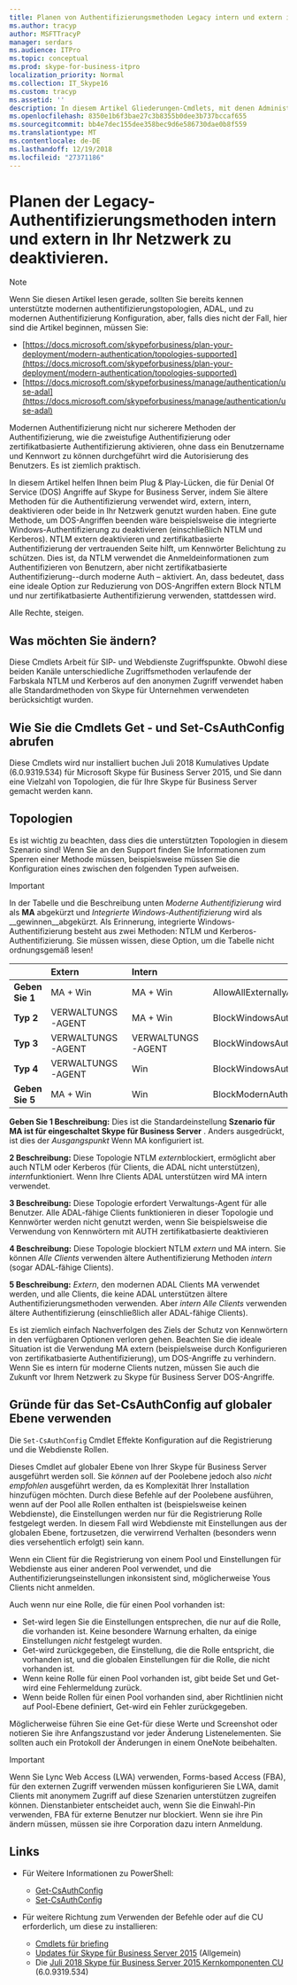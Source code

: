 ```yaml
---
title: Planen von Authentifizierungsmethoden Legacy intern und extern in Ihr Netzwerk deaktivieren
ms.author: tracyp
author: MSFTTracyP
manager: serdars
ms.audience: ITPro
ms.topic: conceptual
ms.prod: skype-for-business-itpro
localization_priority: Normal
ms.collection: IT_Skype16
ms.custom: tracyp
ms.assetid: ''
description: In diesem Artikel Gliederungen-Cmdlets, mit denen Administratoren mehr Kontrolle über Authentifizierungsmethoden erhalten verwendet innerhalb und außerhalb, eines Unternehmens. Administratoren können Authentifizierungsmethoden auf Aktivieren oder deaktivieren Sie intern oder extern mit ihrem Netzwerk.
ms.openlocfilehash: 8350e1b6f3bae27c3b8355b0dee3b737bccaf655
ms.sourcegitcommit: bb4e7dec155dee358bec9d6e586730dae0b8f559
ms.translationtype: MT
ms.contentlocale: de-DE
ms.lasthandoff: 12/19/2018
ms.locfileid: "27371186"
---
```

# <a name="planning-to-turn-off-legacy-authentication-methods-internally-and-externally-to-your-network"></a>Planen der Legacy-Authentifizierungsmethoden intern und extern in Ihr Netzwerk zu deaktivieren.

> [!NOTE]
> Wenn Sie diesen Artikel lesen gerade, sollten Sie bereits kennen unterstützte modernen authentifizierungstopologien, ADAL, und zu modernen Authentifizierung Konfiguration, aber, falls dies nicht der Fall, hier sind die Artikel beginnen, müssen Sie: 
>  + [https://docs.microsoft.com/skypeforbusiness/plan-your-deployment/modern-authentication/topologies-supported](https://docs.microsoft.com/skypeforbusiness/plan-your-deployment/modern-authentication/topologies-supported)
>  + [https://docs.microsoft.com/skypeforbusiness/manage/authentication/use-adal](https://docs.microsoft.com/skypeforbusiness/manage/authentication/use-adal)
  
Modernen Authentifizierung nicht nur sicherere Methoden der Authentifizierung, wie die zweistufige Authentifizierung oder zertifikatbasierte Authentifizierung aktivieren, ohne dass ein Benutzername und Kennwort zu können durchgeführt wird die Autorisierung des Benutzers. Es ist ziemlich praktisch.

In diesem Artikel helfen Ihnen beim Plug & Play-Lücken, die für Denial Of Service (DOS) Angriffe auf Skype for Business Server, indem Sie ältere Methoden für die Authentifizierung verwendet wird, extern, intern, deaktivieren oder beide in Ihr Netzwerk genutzt wurden haben. Eine gute Methode, um DOS-Angriffen beenden wäre beispielsweise die integrierte Windows-Authentifizierung zu deaktivieren (einschließlich NTLM und Kerberos). NTLM extern deaktivieren und zertifikatbasierte Authentifizierung der vertrauenden Seite hilft, um Kennwörter Belichtung zu schützen. Dies ist, da NTLM verwendet die Anmeldeinformationen zum Authentifizieren von Benutzern, aber nicht zertifikatbasierte Authentifizierung--durch moderne Auth – aktiviert. An, dass bedeutet, dass eine ideale Option zur Reduzierung von DOS-Angriffen extern Block NTLM und nur zertifikatbasierte Authentifizierung verwenden, stattdessen wird.

Alle Rechte, steigen.

## <a name="what-would-you-be-changing"></a>Was möchten Sie ändern? 

Diese Cmdlets Arbeit für SIP- und Webdienste Zugriffspunkte. Obwohl diese beiden Kanäle unterschiedliche Zugriffsmethoden verlaufende der Farbskala NTLM und Kerberos auf den anonymen Zugriff verwendet haben alle Standardmethoden von Skype für Unternehmen verwendeten berücksichtigt wurden.

## <a name="how-to-get-the-get--and-set-csauthconfig-cmdlets"></a>Wie Sie die Cmdlets Get - und Set-CsAuthConfig abrufen

Diese Cmdlets wird nur installiert buchen Juli 2018 Kumulatives Update (6.0.9319.534) für Microsoft Skype für Business Server 2015, und Sie dann eine Vielzahl von Topologien, die für Ihre Skype für Business Server gemacht werden kann.

## <a name="topologies"></a>Topologien

Es ist wichtig zu beachten, dass dies die unterstützten Topologien in diesem Szenario sind! Wenn Sie an den Support finden Sie Informationen zum Sperren einer Methode müssen, beispielsweise müssen Sie die Konfiguration eines zwischen den folgenden Typen aufweisen. 

> [!IMPORTANT]
> In der Tabelle und die Beschreibung unten *Moderne Authentifizierung* wird als __MA__ abgekürzt und *Integrierte Windows-Authentifizierung* wird als __gewinnen__abgekürzt. Als Erinnerung, integrierte Windows-Authentifizierung besteht aus zwei Methoden: NTLM und Kerberos-Authentifizierung. Sie müssen wissen, diese Option, um die Tabelle nicht ordnungsgemäß lesen!


|       |Extern  |Intern  |Parameter  |
|---------|:---------|:---------|---------|
|__Geben Sie 1__   |  MA + Win       | MA + Win         |  AllowAllExternallyAndInternally       |
|__Typ 2__   |  VERWALTUNGS-AGENT       | MA + Win         | BlockWindowsAuthExternally        |
|__Typ 3__   |  VERWALTUNGS-AGENT       | VERWALTUNGS-AGENT        | BlockWindowsAuthExternallyAndInternally        |
|__Typ 4__   |  VERWALTUNGS-AGENT       | Win        | BlockWindowsAuthExternallyAndModernAuthInternally    |
|__Geben Sie 5__   |  MA + Win       | Win        | BlockModernAuthInternally         |

__Geben Sie 1 Beschreibung:__ Dies ist die Standardeinstellung __Szenario für MA ist für eingeschaltet Skype für Business Server__ . Anders ausgedrückt, ist dies der *Ausgangspunkt* Wenn MA konfiguriert ist.

__2 Beschreibung:__ Diese Topologie NTLM *extern*blockiert, ermöglicht aber auch NTLM oder Kerberos (für Clients, die ADAL nicht unterstützen), *intern*funktioniert. Wenn Ihre Clients ADAL unterstützen wird MA intern verwendet.

__3 Beschreibung:__ Diese Topologie erfordert Verwaltungs-Agent für alle Benutzer. Alle ADAL-fähige Clients funktionieren in dieser Topologie und Kennwörter werden nicht genutzt werden, wenn Sie beispielsweise die Verwendung von Kennwörtern mit AUTH zertifikatbasierte deaktivieren

__4 Beschreibung:__ Diese Topologie blockiert NTLM *extern* und MA intern. Sie können *Alle Clients* verwenden ältere Authentifizierung Methoden *intern* (sogar ADAL-fähige Clients).

__5 Beschreibung:__ *Extern*, den modernen ADAL Clients MA verwendet werden, und alle Clients, die keine ADAL unterstützen ältere Authentifizierungsmethoden verwenden. Aber *intern* *Alle Clients* verwenden ältere Authentifizierung (einschließlich aller ADAL-fähige Clients).

Es ist ziemlich einfach Nachverfolgen des Ziels der Schutz von Kennwörtern in den verfügbaren Optionen verloren gehen. Beachten Sie die ideale Situation ist die Verwendung MA extern (beispielsweise durch Konfigurieren von zertifikatbasierte Authentifizierung), um DOS-Angriffe zu verhindern. Wenn Sie es intern für moderne Clients nutzen, müssen Sie auch die Zukunft vor Ihrem Netzwerk zu Skype für Business Server DOS-Angriffe.

## <a name="why-to-use-set-csauthconfig-at-the-global-level"></a>Gründe für das Set-CsAuthConfig auf globaler Ebene verwenden

Die `Set-CsAuthConfig` Cmdlet Effekte Konfiguration auf die Registrierung und die Webdienste Rollen.

Dieses Cmdlet auf globaler Ebene von Ihrer Skype für Business Server ausgeführt werden soll. Sie *können* auf der Poolebene jedoch also *nicht empfohlen* ausgeführt werden, da es Komplexität Ihrer Installation hinzufügen möchten. Durch diese Befehle auf der Poolebene ausführen, wenn auf der Pool alle Rollen enthalten ist (beispielsweise keinen Webdienste), die Einstellungen werden nur für die Registrierung Rolle festgelegt werden. In diesem Fall wird Webdienste mit Einstellungen aus der globalen Ebene, fortzusetzen, die verwirrend Verhalten (besonders wenn dies versehentlich erfolgt) sein kann.

Wenn ein Client für die Registrierung von einem Pool und Einstellungen für Webdienste aus einer anderen Pool verwendet, und die Authentifizierungseinstellungen inkonsistent sind, möglicherweise Yous Clients nicht anmelden.

Auch wenn nur eine Rolle, die für einen Pool vorhanden ist: 
* Set-wird legen Sie die Einstellungen entsprechen, die nur auf die Rolle, die vorhanden ist. Keine besondere Warnung erhalten, da einige Einstellungen *nicht* festgelegt wurden. 
* Get-wird zurückgegeben, die Einstellung, die die Rolle entspricht, die vorhanden ist, und die globalen Einstellungen für die Rolle, die nicht vorhanden ist.
* Wenn keine Rolle für einen Pool vorhanden ist, gibt beide Set und Get-wird eine Fehlermeldung zurück.
* Wenn beide Rollen für einen Pool vorhanden sind, aber Richtlinien nicht auf Pool-Ebene definiert, Get-wird ein Fehler zurückgegeben.

Möglicherweise führen Sie eine Get-für diese Werte und Screenshot oder notieren Sie ihre Anfangszustand vor jeder Änderung Listenelementen. Sie sollten auch ein Protokoll der Änderungen in einem OneNote beibehalten.

> [!IMPORTANT]
> Wenn Sie Lync Web Access (LWA) verwenden, Forms-based Access (FBA), für den externen Zugriff verwenden müssen konfigurieren Sie LWA, damit Clients mit anonymem Zugriff auf diese Szenarien unterstützen zugreifen können. Dienstanbieter entscheidet auch, wenn Sie die Einwahl-Pin verwenden, FBA für externe Benutzer nur blockiert. Wenn sie ihre Pin ändern müssen, müssen sie ihre Corporation dazu intern Anmeldung.

## <a name="links"></a>Links 
- Für Weitere Informationen zu PowerShell:
    -  [Get-CsAuthConfig](https://docs.microsoft.com/powershell/module/skype/get-csauthconfig?view=skype-ps)
    -  [Set-CsAuthConfig](https://docs.microsoft.com/en-us/powershell/module/skype/set-csauthconfig?view=skype-ps)

- Für weitere Richtung zum Verwenden der Befehle oder auf die CU erforderlich, um diese zu installieren:
    - [Cmdlets für briefing](https://support.microsoft.com/en-us/help/4346673/new-cmdlets-to-manage-skype-for-business-server-2015-authentication)
    - [Updates für Skype für Business Server 2015](https://support.microsoft.com/en-us/help/3061064/updates-for-skype-for-business-server-2015) (Allgemein)
    - Die [Juli 2018 Skype für Business Server 2015 Kernkomponenten CU](https://support.microsoft.com/en-us/help/4340903/july-2018-cumulative-update-6-0-9319-534-for-skype-for-business-server) (6.0.9319.534)


 
